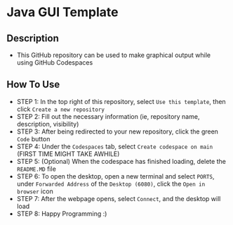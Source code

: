 # Java GUI Template
## Description
- This GitHub repository can be used to make graphical output while using GitHub Codespaces
## How To Use
- STEP 1: In the top right of this repository, select `Use this template`, then click `Create a new repository`
- STEP 2: Fill out the necessary information (ie, repository name, description, visibility)
- STEP 3: After being redirected to your new repository, click the green `Code` button
- STEP 4: Under the `Codespaces` tab, select `Create codespace on main` (FIRST TIME MIGHT TAKE AWHILE)
- STEP 5: (Optional) When the codespace has finished loading, delete the `README.MD` file
- STEP 6: To open the desktop, open a new terminal and select `PORTS`, under `Forwarded Address` of the `Desktop (6080)`, click the `Open in browser` icon
- STEP 7: After the webpage opens, select `Connect`, and the desktop will load
- STEP 8: Happy Programming :)
